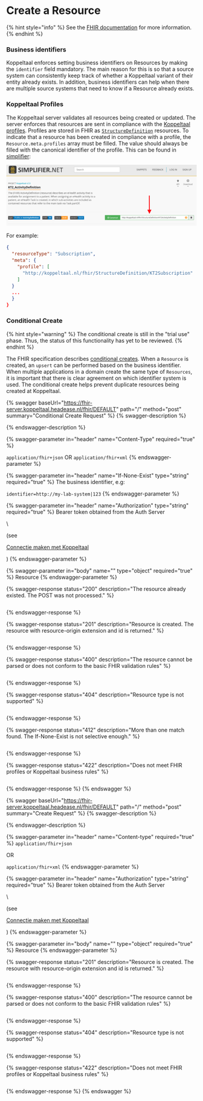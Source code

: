 # Create a Resource

{% hint style="info" %}
See the [FHIR documentation](https://www.hl7.org/fhir/r4/http.html#create) for more information.
{% endhint %}

### Business identifiers

Koppeltaal enforces setting business identifiers on Resources by making the `identifier` field mandatory. The main reason for this is so that a source system can consistently keep track of whether a Koppeltaal variant of their entity already exists. In addition, business identifiers can help when there are multiple source systems that need to know if a Resource already exists.

### Koppeltaal Profiles

The Koppeltaal server validates all resources being created or updated. The server enforces that resources are sent in compliance with the [Koppeltaal profiles](https://simplifier.net/Koppeltaalv2.0/\~resources?category=Profile\&fhirVersion=R4\&sortBy=RankScore\_desc). Profiles are stored in FHIR as [`StructureDefinition`](https://www.hl7.org/FHIR/r4/structuredefinition.html) resources. To indicate that a resource has been created in compliance with a profile, the `Resource.meta.profiles` array must be filled. The value should always be filled with the canonical identifier of the profile. This can be found in [simplifier](https://simplifier.net/Koppeltaalv2.0/\~resources?category=Profile\&fhirVersion=R4\&sortBy=RankScore\_desc):

![Canonical identifier ophalen bij simplifier.net](<../../../.gitbook/assets/Screenshot 2021-12-09 at 10.42.16.png>)

For example:

```json
{
  "resourceType": "Subscription",
  "meta": {
    "profile": [
      "http://koppeltaal.nl/fhir/StructureDefinition/KT2Subscription"
    ]
  }
  ...
  }
}
```

### Conditional Create

{% hint style="warning" %}
The conditional create is still in the "trial use" phase. Thus, the status of this functionality has yet to be reviewed.
{% endhint %}

The FHIR specification describes [conditional creates](https://www.hl7.org/fhir/r4/http.html#ccreate). When a `Resource` is created, an `upsert` can be performed based on the business identifier. When multiple applications in a domain create the same type of `Resources`, it is important that there is clear agreement on which identifier system is used. The conditional create helps prevent duplicate resources being created at Koppeltaal.

{% swagger baseUrl="https://fhir-server.koppeltaal.headease.nl/fhir/DEFAULT" path="/<Resource>" method="post" summary="Conditional Create Request" %}
{% swagger-description %}

{% endswagger-description %}

{% swagger-parameter in="header" name="Content-Type" required="true" %}


`application/fhir+json` OR `application/fhir+xml`
{% endswagger-parameter %}

{% swagger-parameter in="header" name="If-None-Exist" type="string" required="true" %}
The business identifier, e.g:

`identifier=http://my-lab-system|123`
{% endswagger-parameter %}

{% swagger-parameter in="header" name="Authorization" type="string" required="true" %}
Bearer token obtained from the Auth Server 

\


(see 

[Connectie maken met Koppeltaal](../../connectie-maken-met-koppeltaal/)

)
{% endswagger-parameter %}

{% swagger-parameter in="body" name="" type="object" required="true" %}
Resource
{% endswagger-parameter %}

{% swagger-response status="200" description="The resource already existed. The POST was not processed." %}
```
```
{% endswagger-response %}

{% swagger-response status="201" description="Resource is created. The resource with resource-origin extension and id is returned." %}
```
```
{% endswagger-response %}

{% swagger-response status="400" description="The resource cannot be parsed or does not conform to the basic FHIR validation rules" %}
```
```
{% endswagger-response %}

{% swagger-response status="404" description="Resource type is not supported" %}
```
```
{% endswagger-response %}

{% swagger-response status="412" description="More than one match found. The If-None-Exist is not selective enough." %}
```
```
{% endswagger-response %}

{% swagger-response status="422" description="Does not meet FHIR profiles or Koppeltaal business rules" %}
```
```
{% endswagger-response %}
{% endswagger %}

{% swagger baseUrl="https://fhir-server.koppeltaal.headease.nl/fhir/DEFAULT" path="/<Resource>" method="post" summary="Create Request" %}
{% swagger-description %}

{% endswagger-description %}

{% swagger-parameter in="header" name="Content-type" required="true" %}
`application/fhir+json`

 OR 

`application/fhir+xml`
{% endswagger-parameter %}

{% swagger-parameter in="header" name="Authorization" type="string" required="true" %}
Bearer token obtained from the Auth Server 

\


(see 

[Connectie maken met Koppeltaal](../../connectie-maken-met-koppeltaal/)

)
{% endswagger-parameter %}

{% swagger-parameter in="body" name="" type="object" required="true" %}
Resource
{% endswagger-parameter %}

{% swagger-response status="201" description="Resource is created. The resource with resource-origin extension and id is returned." %}
```
```
{% endswagger-response %}

{% swagger-response status="400" description="The resource cannot be parsed or does not conform to the basic FHIR validation rules" %}
```
```
{% endswagger-response %}

{% swagger-response status="404" description="Resource type is not supported" %}
```
```
{% endswagger-response %}

{% swagger-response status="422" description="Does not meet FHIR profiles or Koppeltaal business rules" %}
```
```
{% endswagger-response %}
{% endswagger %}
